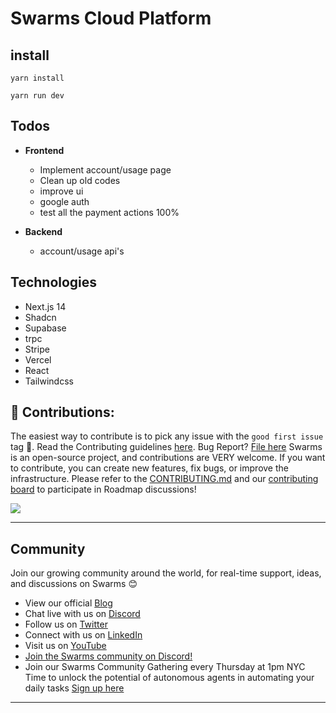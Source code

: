 # Swarms Cloud Platform


## install
`yarn install`

`yarn run dev`





## Todos

- **Frontend**

  - Implement account/usage page
  - Clean up old codes
  - improve ui
  - google auth
  - test all the payment actions 100%

- **Backend**
  - account/usage api's

## Technologies

- Next.js 14
- Shadcn
- Supabase
- trpc
- Stripe
- Vercel
- React
- Tailwindcss


## 🫶 Contributions:

The easiest way to contribute is to pick any issue with the `good first issue` tag 💪. Read the Contributing guidelines [here](/CONTRIBUTING.md). Bug Report? [File here](https://github.com/kyegomez/swarms-platform/issues)
Swarms is an open-source project, and contributions are VERY welcome. If you want to contribute, you can create new features, fix bugs, or improve the infrastructure. Please refer to the [CONTRIBUTING.md](https://github.com/kyegomez/swarms/blob/master/CONTRIBUTING.md) and our [contributing board](https://github.com/users/kyegomez/projects/1) to participate in Roadmap discussions!

<a href="https://github.com/kyegomez/swarms-platform/graphs/contributors">
  <img src="https://contrib.rocks/image?repo=kyegomez/swarms-platform" />
</a>

---

## Community

Join our growing community around the world, for real-time support, ideas, and discussions on Swarms 😊

- View our official [Blog](https://swarms.apac.ai)
- Chat live with us on [Discord](https://discord.gg/kS3rwKs3ZC)
- Follow us on [Twitter](https://twitter.com/KyeGomezB)
- Connect with us on [LinkedIn](https://www.linkedin.com/company/the-swarm-corporation)
- Visit us on [YouTube](https://www.youtube.com/channel/UC9yXyitkbU_WSy7bd_41SqQ)
- [Join the Swarms community on Discord!](https://discord.gg/AJazBmhKnr)
- Join our Swarms Community Gathering every Thursday at 1pm NYC Time to unlock the potential of autonomous agents in automating your daily tasks [Sign up here](https://lu.ma/5p2jnc2v)

---
